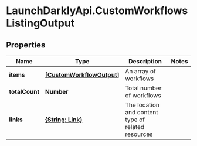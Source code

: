 # LaunchDarklyApi.CustomWorkflowsListingOutput

## Properties

Name | Type | Description | Notes
------------ | ------------- | ------------- | -------------
**items** | [**[CustomWorkflowOutput]**](CustomWorkflowOutput.md) | An array of workflows | 
**totalCount** | **Number** | Total number of workflows | 
**links** | [**{String: Link}**](Link.md) | The location and content type of related resources | 


